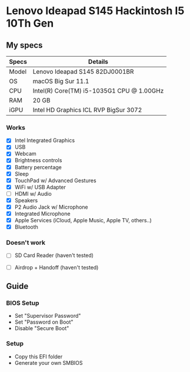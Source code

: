 # Lenovo Ideapad S145 Hackintosh I5 10Th Gen


## My specs

| Specs | Details |
|------------|-------------------------------|
| Model | Lenovo Ideapad S145 82DJ0001BR |
| OS | macOS Big Sur 11.1 |
| CPU | Intel(R) Core(TM) i5-1035G1 CPU @ 1.00GHz |
| RAM | 20 GB |
| iGPU | Intel HD Graphics ICL RVP BigSur 3072 |

### Works

- [x] Intel Integrated Graphics
- [x] USB
- [x] Webcam
- [x] Brightness controls
- [x] Battery percentage
- [x] Sleep
- [x] TouchPad w/ Advanced Gestures
- [x] WiFi w/ USB Adapter
- [ ] HDMI w/ Audio
- [x] Speakers
- [x] P2 Audio Jack w/ Microphone
- [x] Integrated Microphone
- [x] Apple Services (iCloud, Apple Music, Apple TV, others..)
- [x] Bluetooth

### Doesn't work

- [ ] SD Card Reader (haven't tested)
- [ ] Airdrop + Handoff (haven't tested)


## Guide

### BIOS Setup

- Set "Supervisor Password"
- Set "Password on Boot"
- Disable "Secure Boot"

### Setup

- Copy this EFI folder
- Generate your own SMBIOS
